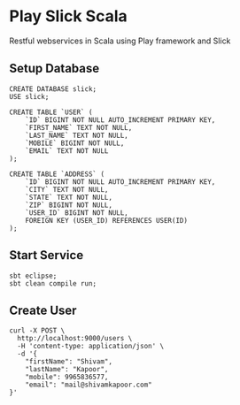 # Play Slick Scala
Restful webservices in Scala using Play framework and Slick

## Setup Database

```
CREATE DATABASE slick;
USE slick;

CREATE TABLE `USER` (
	`ID` BIGINT NOT NULL AUTO_INCREMENT PRIMARY KEY,
	`FIRST_NAME` TEXT NOT NULL,
	`LAST_NAME` TEXT NOT NULL,
	`MOBILE` BIGINT NOT NULL,
	`EMAIL` TEXT NOT NULL
);

CREATE TABLE `ADDRESS` (
	`ID` BIGINT NOT NULL AUTO_INCREMENT PRIMARY KEY,
	`CITY` TEXT NOT NULL,
	`STATE` TEXT NOT NULL,
	`ZIP` BIGINT NOT NULL,
	`USER_ID` BIGINT NOT NULL,
	FOREIGN KEY (USER_ID) REFERENCES USER(ID)
);
```

## Start Service

```
sbt eclipse;
sbt clean compile run;
```

## Create User

```
curl -X POST \
  http://localhost:9000/users \
  -H 'content-type: application/json' \
  -d '{
	"firstName": "Shivam",
	"lastName": "Kapoor",
	"mobile": 9965836577,
	"email": "mail@shivamkapoor.com"
}'
```
